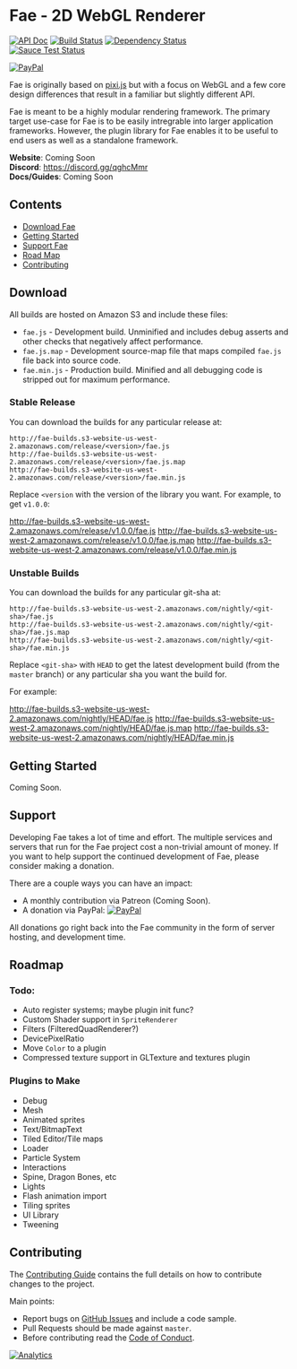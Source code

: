 # Fae - 2D WebGL Renderer

[![API Doc](https://doclets.io/Fae/fae/master.svg)](https://doclets.io/Fae/fae/master)
[![Build Status](https://travis-ci.org/Fae/fae.svg?branch=master)](https://travis-ci.org/Fae/fae)
[![Dependency Status](https://gemnasium.com/badges/github.com/Fae/fae.svg)](https://gemnasium.com/github.com/Fae/fae)
<br/>
[![Sauce Test Status](https://saucelabs.com/browser-matrix/faejs.svg)](https://saucelabs.com/u/faejs)
<br/>
<!-- [![Patreon](https://img.shields.io/badge/patreon-donate-yellow.svg)]() -->
[![PayPal](https://img.shields.io/badge/paypal-donate-yellow.svg)][paypal-donate]


Fae is originally based on [pixi.js](https://github.com/pixijs/pixi.js) but with a focus on WebGL
and a few core design differences that result in a familiar but slightly different API.

Fae is meant to be a highly modular rendering framework. The primary target use-case for Fae is
to be easily intregrable into larger application frameworks. However, the plugin library for Fae
enables it to be useful to end users as well as a standalone framework.

**Website**: Coming Soon<br />
**Discord**: https://discord.gg/qghcMmr<br />
**Docs/Guides**: Coming Soon<br />

## Contents

- [Download Fae](#download)
- [Getting Started](#get-started)
- [Support Fae](#support)
- [Road Map](#roadmap)
- [Contributing](#contributing)

<a name="download"></a>
## Download

All builds are hosted on Amazon S3 and include these files:

- `fae.js` - Development build. Unminified and includes debug asserts and other checks that
    negatively affect performance.
- `fae.js.map` - Development source-map file that maps compiled `fae.js` file back into source
    code.
- `fae.min.js` - Production build. Minified and all debugging code is stripped out for maximum
    performance.

### Stable Release

You can download the builds for any particular release at:

```
http://fae-builds.s3-website-us-west-2.amazonaws.com/release/<version>/fae.js
http://fae-builds.s3-website-us-west-2.amazonaws.com/release/<version>/fae.js.map
http://fae-builds.s3-website-us-west-2.amazonaws.com/release/<version>/fae.min.js
```

Replace `<version` with the version of the library you want. For example, to get `v1.0.0`:

http://fae-builds.s3-website-us-west-2.amazonaws.com/release/v1.0.0/fae.js
http://fae-builds.s3-website-us-west-2.amazonaws.com/release/v1.0.0/fae.js.map
http://fae-builds.s3-website-us-west-2.amazonaws.com/release/v1.0.0/fae.min.js

### Unstable Builds

You can download the builds for any particular git-sha at:

```
http://fae-builds.s3-website-us-west-2.amazonaws.com/nightly/<git-sha>/fae.js
http://fae-builds.s3-website-us-west-2.amazonaws.com/nightly/<git-sha>/fae.js.map
http://fae-builds.s3-website-us-west-2.amazonaws.com/nightly/<git-sha>/fae.min.js
```

Replace `<git-sha>` with `HEAD` to get the latest development build (from the `master` branch) or
any particular sha you want the build for.

For example:

http://fae-builds.s3-website-us-west-2.amazonaws.com/nightly/HEAD/fae.js
http://fae-builds.s3-website-us-west-2.amazonaws.com/nightly/HEAD/fae.js.map
http://fae-builds.s3-website-us-west-2.amazonaws.com/nightly/HEAD/fae.min.js

<a name="get-started"></a>
## Getting Started

Coming Soon.

<a name="support"></a>
## Support

Developing Fae takes a lot of time and effort. The multiple services and servers that run for
the Fae project cost a non-trivial amount of money. If you want to help support the continued
development of Fae, please consider making a donation.

There are a couple ways you can have an impact:

- A monthly contribution via Patreon (Coming Soon).
- A donation via PayPal: [![PayPal](https://img.shields.io/badge/paypal-donate-yellow.svg)][paypal-donate]

All donations go right back into the Fae community in the form of server hosting, and development
time.

<a name="roadmap"></a>
## Roadmap

### Todo:

- Auto register systems; maybe plugin init func?
- Custom Shader support in `SpriteRenderer`
- Filters (FilteredQuadRenderer?)
- DevicePixelRatio
- Move `Color` to a plugin
- Compressed texture support in GLTexture and textures plugin

### Plugins to Make

- Debug
- Mesh
- Animated sprites
- Text/BitmapText
- Tiled Editor/Tile maps
- Loader
- Particle System
- Interactions
- Spine, Dragon Bones, etc
- Lights
- Flash animation import
- Tiling sprites
- UI Library
- Tweening

<a name="contributing"></a>
## Contributing

The [Contributing Guide]() contains the full details on how to contribute
changes to the project.

Main points:

- Report bugs on [GitHub Issues][github-issues] and include a code sample.
- Pull Requests should be made against `master`.
- Before contributing read the [Code of Conduct][code-of-conduct].

[mini-signals]: https://github.com/Hypercubed/mini-signals
[ee3]: https://github.com/primus/eventemitter3
[event-tests]: https://github.com/Hypercubed/EventsSpeedTests
[github-issues]: https://github.com/Fae/fae/issues
[code-of-conduct]: https://github.com/Fae/fae/blob/master/CODE_OF_CONDUCT.md
[paypal-donate]: https://www.paypal.com/cgi-bin/webscr?cmd=_donations&business=CAP4H5ZVLHMMW&lc=US&item_name=Fae&currency_code=USD&bn=PP%2dDonationsBF%3abtn_donateCC_LG%2egif%3aNonHosted

[![Analytics](https://ga-beacon.appspot.com/UA-27838577-5/Fae/fae)](https://github.com/igrigorik/ga-beacon)
